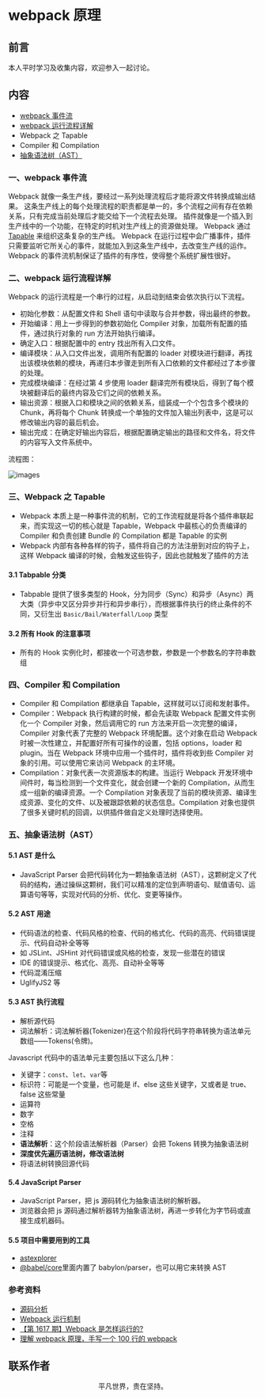 # webpack 原理

## 前言

本人平时学习及收集内容，欢迎参入一起讨论。

## 内容

- [webpack 事件流](#一、webpack-事件流)
- [webpack 运行流程详解](#二、webpack-运行流程详解)
- Webpack 之 Tapable
- Compiler 和 Compilation
- [抽象语法树（AST）](#五、抽象语法树（ast）)

### 一、webpack 事件流

Webpack 就像一条生产线，要经过一系列处理流程后才能将源文件转换成输出结果。 这条生产线上的每个处理流程的职责都是单一的，多个流程之间有存在依赖关系，只有完成当前处理后才能交给下一个流程去处理。 插件就像是一个插入到生产线中的一个功能，在特定的时机对生产线上的资源做处理。 Webpack 通过 [Tapable](https://juejin.im/post/5abf33f16fb9a028e46ec352) 来组织这条复杂的生产线。 Webpack 在运行过程中会广播事件，插件只需要监听它所关心的事件，就能加入到这条生产线中，去改变生产线的运作。 Webpack 的事件流机制保证了插件的有序性，使得整个系统扩展性很好。

### 二、webpack 运行流程详解

Webpack 的运行流程是一个串行的过程，从启动到结束会依次执行以下流程。

- 初始化参数：从配置文件和 Shell 语句中读取与合并参数，得出最终的参数。
- 开始编译：用上一步得到的参数初始化 Compiler 对象，加载所有配置的插件，通过执行对象的 run 方法开始执行编译。
- 确定入口：根据配置中的 entry 找出所有入口文件。
- 编译模块：从入口文件出发，调用所有配置的 loader 对模块进行翻译，再找出该模块依赖的模块，再递归本步骤走到所有入口依赖的文件都经过了本步骤的处理。
- 完成模块编译：在经过第 4 步使用 loader 翻译完所有模块后，得到了每个模块被翻译后的最终内容及它们之间的依赖关系。
- 输出资源：根据入口和模块之间的依赖关系，组装成一个个包含多个模块的 Chunk，再将每个 Chunk 转换成一个单独的文件加入输出列表中，这是可以修改输出内容的最后机会。
- 输出完成：在确定好输出内容后，根据配置确定输出的路径和文件名，将文件的内容写入文件系统中。

流程图：

![images](webpack02.jpg)

### 三、Webpack 之 Tapable

- Webpack 本质上是一种事件流的机制，它的工作流程就是将各个插件串联起来，而实现这一切的核心就是 Tapable，Webpack 中最核心的负责编译的 Compiler 和负责创建 Bundle 的 Compilation 都是 Tapable 的实例
- Webpack 内部有各种各样的钩子，插件将自己的方法注册到对应的钩子上，这样 Webpack 编译的时候，会触发这些钩子，因此也就触发了插件的方法

#### 3.1 Tabpable 分类

- Tabpable 提供了很多类型的 Hook，分为同步（Sync）和异步（Async）两大类（异步中又区分异步并行和异步串行），而根据事件执行的终止条件的不同，又衍生出 `Basic/Bail/Waterfall/Loop` 类型

#### 3.2 所有 Hook 的注意事项

- 所有的 Hook 实例化时，都接收一个可选参数，参数是一个参数名的字符串数组

### 四、Compiler 和 Compilation

- Compiler 和 Compilation 都继承自 Tapable，这样就可以订阅和发射事件。
- Compiler：Webpack 执行构建的时候，都会先读取 Webpack 配置文件实例化一个 Compiler 对象，然后调用它的 run 方法来开启一次完整的编译，Compiler 对象代表了完整的 Webpack 环境配置。这个对象在启动 Webpack 时被一次性建立，并配置好所有可操作的设置，包括 options，loader 和 plugin。当在 Webpack 环境中应用一个插件时，插件将收到些 Compiler 对象的引用。可以使用它来访问 Webpack 的主环境。
- Compilation：对象代表一次资源版本的构建。当运行 Webpack 开发环境中间件时，每当检测到一个文件变化，就会创建一个新的 Compilation，从而生成一组新的编译资源。一个 Compilation 对象表现了当前的模块资源、编译生成资源、变化的文件、以及被跟踪依赖的状态信息。Compilation 对象也提供了很多关键时机的回调，以供插件做自定义处理时选择使用。

### 五、抽象语法树（AST）

#### 5.1 AST 是什么

- JavaScript Parser 会把代码转化为一颗抽象语法树（AST），这颗树定义了代码的结构，通过操纵这颗树，我们可以精准的定位到声明语句、赋值语句、运算语句等等，实现对代码的分析、优化、变更等操作。

#### 5.2 AST 用途

- 代码语法的检查、代码风格的检查、代码的格式化、代码的高亮、代码错误提示、代码自动补全等等
- 如 JSLint、JSHint 对代码错误或风格的检查，发现一些潜在的错误
- IDE 的错误提示、格式化、高亮、自动补全等等
- 代码混淆压缩
- UglifyJS2 等

#### 5.3 AST 执行流程

- 解析源代码
- 词法解析：词法解析器(Tokenizer)在这个阶段将代码字符串转换为语法单元数组——Tokens(令牌)。

Javascript 代码中的语法单元主要包括以下这么几种：

- 关键字：`const`、`let`、`var`等
- 标识符：可能是一个变量，也可能是 if、else 这些关键字，又或者是 true、false 这些常量
- 运算符
- 数字
- 空格
- 注释
- **语法解析**：这个阶段语法解析器（Parser）会把 Tokens 转换为抽象语法树
- **深度优先遍历语法树，修改语法树**
- 将语法树转换回源代码

#### 5.4 JavaScript Parser

- JavaScript Parser，把 js 源码转化为抽象语法树的解析器。
- 浏览器会把 js 源码通过解析器转为抽象语法树，再进一步转化为字节码或直接生成机器码。

#### 5.5 项目中需要用到的工具

- [astexplorer](https://astexplorer.net/)
- [@babel/core](https://www.npmjs.com/package/@babel/core)里面内置了 babylon/parser，也可以用它来转换 AST

### 参考资料

- [源码分析](https://tsejx.github.io/webpack-guidebook/principle-analysis/implementation-principle/source-code-analysis)
- [Webpack 运行机制](https://github.com/jerryOnlyZRJ/webpack-loader/blob/master/docs/webpack-principle.md)
- [【第 1617 期】Webpack 是怎样运行的?](https://mp.weixin.qq.com/s/uc4fVViv4u86TTX2XsMgFA)
- [理解 webpack 原理，手写一个 100 行的 webpack](https://zhuanlan.zhihu.com/p/58151131)

## 联系作者

<div align="center">
    <p>
        平凡世界，贵在坚持。
    </p>
    <img :src="$withBase('/about/contact.png')" />
</div>

